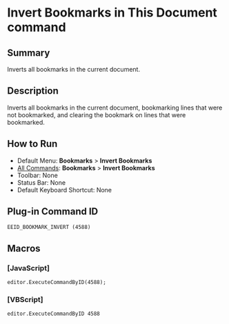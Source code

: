 # Invert Bookmarks in This Document command

## Summary

Inverts all bookmarks in the current document.

## Description

Inverts all bookmarks in the current document, bookmarking lines that were not bookmarked, and clearing the bookmark on lines that were bookmarked.

## How to Run

- Default Menu: **Bookmarks** \> **Invert Bookmarks**
- [All Commands](../tools/all_commands): **Bookmarks** \> **Invert Bookmarks**
- Toolbar: None
- Status Bar: None
- Default Keyboard Shortcut: None

## Plug-in Command ID

```
EEID_BOOKMARK_INVERT (4588)```

## Macros

### \[JavaScript\]

```
editor.ExecuteCommandByID(4588);
```

### \[VBScript\]

```
editor.ExecuteCommandByID 4588
```

